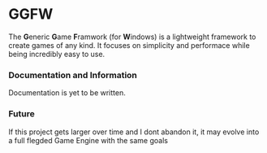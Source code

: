 # GGFW
The **G**eneric **G**ame **F**ramwork (for **W**indows) is a lightweight framework to create games of any kind. It focuses on simplicity and performace while being incredibly easy to use.

### Documentation and Information
Documentation is yet to be written.

### Future
If this project gets larger over time and I dont abandon it, it may evolve into a full flegded Game Engine with the same goals
